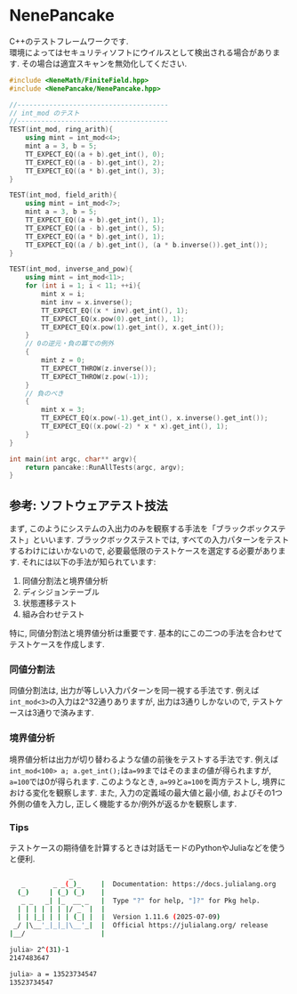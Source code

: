 # NenePancake
C++のテストフレームワークです.  
環境によってはセキュリティソフトにウイルスとして検出される場合があります. その場合は適宜スキャンを無効化してください.

```cpp
#include <NeneMath/FiniteField.hpp>
#include <NenePancake/NenePancake.hpp>

//--------------------------------------
// int_mod のテスト
//--------------------------------------
TEST(int_mod, ring_arith){
    using mint = int_mod<4>;
    mint a = 3, b = 5;
    TT_EXPECT_EQ((a + b).get_int(), 0);
    TT_EXPECT_EQ((a - b).get_int(), 2);
    TT_EXPECT_EQ((a * b).get_int(), 3);
}

TEST(int_mod, field_arith){
    using mint = int_mod<7>;
    mint a = 3, b = 5;
    TT_EXPECT_EQ((a + b).get_int(), 1);
    TT_EXPECT_EQ((a - b).get_int(), 5);
    TT_EXPECT_EQ((a * b).get_int(), 1);
    TT_EXPECT_EQ((a / b).get_int(), (a * b.inverse()).get_int());
}

TEST(int_mod, inverse_and_pow){
    using mint = int_mod<11>;
    for (int i = 1; i < 11; ++i){
        mint x = i;
        mint inv = x.inverse();
        TT_EXPECT_EQ((x * inv).get_int(), 1);
        TT_EXPECT_EQ(x.pow(0).get_int(), 1);
        TT_EXPECT_EQ(x.pow(1).get_int(), x.get_int());
    }
    // 0の逆元・負の冪での例外
    {
        mint z = 0;
        TT_EXPECT_THROW(z.inverse());
        TT_EXPECT_THROW(z.pow(-1));
    }
    // 負のべき
    {
        mint x = 3;
        TT_EXPECT_EQ(x.pow(-1).get_int(), x.inverse().get_int());
        TT_EXPECT_EQ((x.pow(-2) * x * x).get_int(), 1);
    }
}

int main(int argc, char** argv){
    return pancake::RunAllTests(argc, argv);
}
```

## 参考: ソフトウェアテスト技法
まず, このようにシステムの入出力のみを観察する手法を「ブラックボックステスト」といいます. ブラックボックステストでは, すべての入力パターンをテストするわけにはいかないので, 必要最低限のテストケースを選定する必要があります. それには以下の手法が知られています:  
1. 同値分割法と境界値分析
2. ディシジョンテーブル
3. 状態遷移テスト
4. 組み合わせテスト

特に, 同値分割法と境界値分析は重要です. 基本的にこの二つの手法を合わせてテストケースを作成します.
### 同値分割法
同値分割法は, 出力が等しい入力パターンを同一視する手法です. 例えば`int_mod<3>`の入力は2^32通りありますが, 出力は3通りしかないので, テストケースは3通りで済みます.

### 境界値分析
境界値分析は出力が切り替わるような値の前後をテストする手法です. 例えば`int_mod<100> a; a.get_int();`は`a=99`まではそのままの値が得られますが, `a=100`では0が得られます. このようなとき, `a=99`と`a=100`を両方テストし, 境界における変化を観察します. また, 入力の定義域の最大値と最小値, およびその1つ外側の値を入力し, 正しく機能するか/例外が返るかを観察します.

### Tips
テストケースの期待値を計算するときは対話モードのPythonやJuliaなどを使うと便利.
```bash
               _
   _       _ _(_)_     |  Documentation: https://docs.julialang.org
  (_)     | (_) (_)    |
   _ _   _| |_  __ _   |  Type "?" for help, "]?" for Pkg help.
  | | | | | | |/ _` |  |
  | | |_| | | | (_| |  |  Version 1.11.6 (2025-07-09)
 _/ |\__'_|_|_|\__'_|  |  Official https://julialang.org/ release
|__/                   |

julia> 2^(31)-1
2147483647

julia> a = 13523734547
13523734547
```
